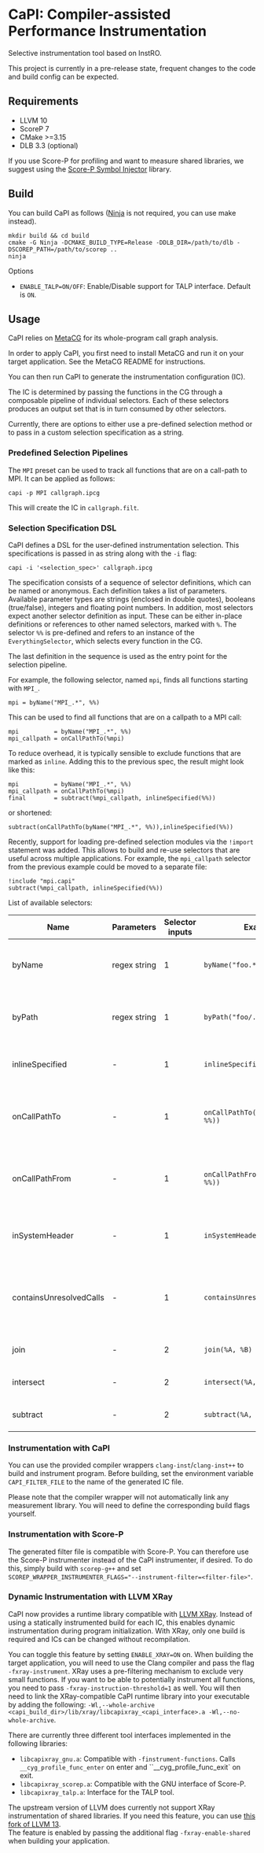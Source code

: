 # CaPI: Compiler-assisted Performance Instrumentation

Selective instrumentation tool based on InstRO.

This project is currently in a pre-release state, frequent changes to the code and build config can be expected.

## Requirements

- LLVM 10
- ScoreP 7
- CMake >=3.15
- DLB 3.3 (optional)

If you use Score-P for profiling and want to measure shared libraries, we suggest using the [Score-P Symbol Injector](https://github.com/sebastiankreutzer/scorep-symbol-injector) library.

## Build
You can build CaPI as follows ([Ninja](https://github.com/ninja-build/ninja) is not required, you can use make instead).
```
mkdir build && cd build
cmake -G Ninja -DCMAKE_BUILD_TYPE=Release -DDLB_DIR=/path/to/dlb -DSCOREP_PATH=/path/to/scorep .. 
ninja
```
Options
- `ENABLE_TALP=ON/OFF`: Enable/Disable support for TALP interface. Default is `ON`.

## Usage

CaPI relies on [MetaCG](https://github.com/tudasc/MetaCG) for its whole-program call graph analysis.

In order to apply CaPI, you first need to install MetaCG and run it on your target application.
See the MetaCG README for instructions.

You can then run CaPI to generate the instrumentation configuration (IC).

The IC is determined by passing the functions in the CG through a composable pipeline of individual selectors.
Each of these selectors produces an output set that is in turn consumed by other selectors.

Currently, there are options to either use a pre-defined selection method or to pass in a custom selection specification as a string.

### Predefined Selection Pipelines

The `MPI` preset can be used to track all functions that are on a call-path to MPI.
It can be applied as follows:
```
capi -p MPI callgraph.ipcg
```
This will create the IC in `callgraph.filt`.

### Selection Specification DSL

CaPI defines a DSL for the user-defined instrumentation selection.
This specifications is passed in as string along with the `-i` flag:

```
capi -i '<selection_spec>' callgraph.ipcg
```

The specification consists of a sequence of selector definitions, which can be named or anonymous.
Each definition takes a list of parameters.
Available parameter types are strings (enclosed in double quotes), booleans (true/false),  integers and floating point numbers.
In addition, most selectors expect another selector definition as input.
These can be either in-place definitions or references to other named selectors, marked with `%`.
The selector `%%` is pre-defined and refers to an instance of the `EverythingSelector`, which selects every function in the CG.

The last definition in the sequence is used as the entry point for the selection pipeline.

For example, the following selector, named `mpi`, finds all functions starting with `MPI_`.
```
mpi = byName("MPI_.*", %%)
```

This can be used to find all functions that are on a callpath to a MPI call:

```
mpi          = byName("MPI_.*", %%)
mpi_callpath = onCallPathTo(%mpi)
```

To reduce overhead, it is typically sensible to exclude functions that are marked as `inline`.
Adding this to the previous spec, the result might look like this:

```
mpi          = byName("MPI_.*", %%)
mpi_callpath = onCallPathTo(%mpi)
final        = subtract(%mpi_callpath, inlineSpecified(%%))
```
or shortened:
```
subtract(onCallPathTo(byName("MPI_.*", %%)),inlineSpecified(%%))
```

Recently, support for loading pre-defined selection modules via the `!import` statement was added.
This allows to build and re-use selectors that are useful across multiple applications.
For example, the `mpi_callpath` selector from the previous example could be moved to a separate file:
```
!include "mpi.capi"
subtract(%mpi_callpath, inlineSpecified(%%))
```

List of available selectors:

| Name                    | Parameters   | Selector inputs | Example                             | Explanation                                                     |
|-------------------------|--------------|-----------------|-------------------------------------|-----------------------------------------------------------------|
| byName                  | regex string | 1               | `byName("foo.*", %%)`               | Selects functions with names starting with "foo".               |
| byPath                  | regex string | 1               | `byPath("foo/.*", %%)`              | Selects functions contained in directory "foo".                 |
| inlineSpecified         | -            | 1               | `inlineSpecified(%%)`               | Selects functions marked as `inline`.                           |
| onCallPathTo            | -            | 1               | `onCallPathTo(byName("foo", %%))`   | Selects functions in the call chain to function "foo".          |
| onCallPathFrom          | -            | 1               | `onCallPathFrom(byName("foo", %%))` | Selects functions in the call chain from function "foo".        |
| inSystemHeader          | -            | 1               | `inSystemHeader(%%)`                | Selects functions defined in system headers.                    |
| containsUnresolvedCalls | -            | 1               | `containsUnresolvedCalls(%%)`       | Selects functions containing calls to unknown target functions. |
| join                    | -            | 2               | `join(%A, %B)`                      | Union of the two input sets.                                    |
| intersect               | -            | 2               | `intersect(%A, %B)`                 | Intersection of the two input sets.                             |
| subtract                | -            | 2               | `subtract(%A, %B)`                  | Complement of the two input sets.                               |

### Instrumentation with CaPI
You can use the provided compiler wrappers `clang-inst`/`clang-inst++` to build and instrument program.
Before building, set the environment variable `CAPI_FILTER_FILE` to the name of the generated IC file.

Please note that the compiler wrapper will not automatically link any measurement library.
You will need to define the corresponding build flags yourself.

### Instrumentation with Score-P
The generated filter file is compatible with Score-P.
You can therefore use the Score-P instrumenter instead of the CaPI instrumenter, if desired.
To do this, simply build with `scorep-g++` and set `SCOREP_WRAPPER_INSTRUMENTER_FLAGS="--instrument-filter=<filter-file>"`.

### Dynamic Instrumentation with LLVM XRay
CaPI now provides a runtime library compatible with [LLVM XRay](https://llvm.org/docs/XRay.html).
Instead of using a statically instrumented build for each IC, this enables dynamic instrumentation during program initialization.
With XRay, only one build is required and ICs can be changed without recompilation.

You can toggle this feature by setting `ENABLE_XRAY=ON` on.
When building the target application, you will need to use the Clang compiler and pass the flag `-fxray-instrument`.
XRay uses a pre-filtering mechanism to exclude very small functions. If you want to be able to potentially instrument all functions, you need to pass `-fxray-instruction-threshold=1` as well.
You will then need to link the XRay-compatible CaPI runtime library into your executable by adding the following:
`-Wl,--whole-archive <capi_build_dir>/lib/xray/libcapixray_<capi_interface>.a -Wl,--no-whole-archive`.

There are currently three different tool interfaces implemented in the following libraries:
- `libcapixray_gnu.a`: Compatible with `-finstrument-functions`. Calls `__cyg_profile_func_enter` on enter and ``__cyg_profile_func_exit` on exit.
- `libcapixray_scorep.a`: Compatible with the GNU interface of Score-P.
- `libcapixray_talp.a`: Interface for the TALP tool.

The upstream version of LLVM does currently not support XRay instrumentation of shared libraries.
If you need this feature, you can use [this fork of LLVM 13](https://github.com/sebastiankreutzer/llvm-project-xray-dso).  
The feature is enabled by passing the additional flag `-fxray-enable-shared` when building your application.





